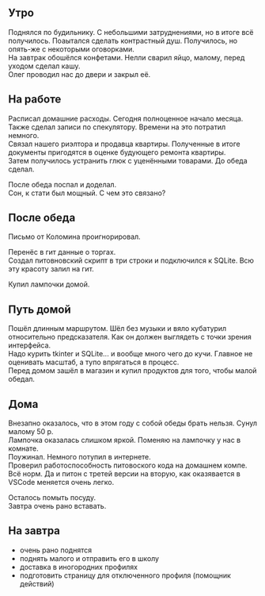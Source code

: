 ## Утро
Поднялся по будильнику. С небольшими затруднениями, но в итоге всё получилось. Поаытался сделать контрастный душ. Получилось, но опять-же с некоторыми оговорками.  
На завтрак обошёлся конфетами. Нелли сварил яйцо, малому, перед уходом сделал кашу.  
Олег проводил нас до двери и закрыл её.
## На работе
Расписал домашние расходы. Сегодня полноценное начало месяца. Также сделал записи по спекулятору. Времени на это потратил немного.  
Связал нашего риэлтора и продавца квартиры. Полученные в итоге документы пригодятся в оценке будующего ремонта квартиры.  
Затем получилось устранить глюк с уценёнными товарами. До обеда сделал.

После обеда поспал и доделал.  
Сон, к стати был мощный. С чем это связано?
## Поcле обеда
Письмо от Коломина проигнорировал.

Перенёс в гит данные о торгах.  
Создал питовновский скрипт в три строки и подключился к SQLite. Всю эту красоту залил на гит.

Купил лампочки домой.
## Путь домой
Пошёл длинным маршрутом. Шёл без музыки и вяло кубатурил относительно предсказателя. Как он должен выглядеть с точки зрения интерфейса.  
Надо курить tkinter и SQLite... и вообще много чего до кучи. Главное не оценивать масштаб, а тупо впрягаться в процесс.  
Перед домом зашёл в магазин и купил продуктов для того, чтобы малой обедал.
## Дома
Внезапно оказалось, что в этом году с собой обеды брать нельзя. Сунул малому 50 р.  
Лампочка оказалась слишком яркой. Поменяю на лампочку у нас в комнате.  
Поужинал. Немного потупил в интернете.  
Проверил работоспособность питовоского кода на домашнем компе. Всё норм. Да и питон с третей версии на вторую, как оказявается в VSCode меняется очень легко.

Осталось помыть посуду.  
Завтра очень рано вставать.
## На завтра
- очень рано поднятся
- поднять малого и отправить его в школу
- доставка в иногородних профилях
- подготовить страницу для отключенного профиля (помощник действий)